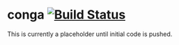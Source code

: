 # conga [![Build Status](https://secure.travis-ci.org/congajs/conga.png)](http://travis-ci.org/congajs/conga)

This is currently a placeholder until initial code is pushed.


